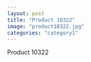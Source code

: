 ```yaml
---
layout: post
title: "Product 10322"
image: "product10322.jpg"
categories: "category1"
---
```

Product 10322
